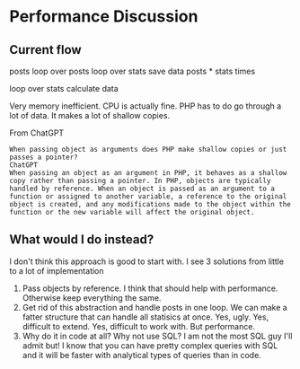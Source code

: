 # Performance Discussion

## Current flow

posts
loop over posts
loop over stats
save data posts \* stats times

loop over stats
calculate data

Very memory inefficient. CPU is actually fine.
PHP has to do go through a lot of data. It makes a lot of shallow copies.

From ChatGPT

```
When passing object as arguments does PHP make shallow copies or just passes a pointer?
ChatGPT
When passing an object as an argument in PHP, it behaves as a shallow copy rather than passing a pointer. In PHP, objects are typically handled by reference. When an object is passed as an argument to a function or assigned to another variable, a reference to the original object is created, and any modifications made to the object within the function or the new variable will affect the original object.
```

## What would I do instead?

I don't think this approach is good to start with. I see 3 solutions from little to a lot of implementation

1. Pass objects by reference. I think that should help with performance. Otherwise keep everything the same.
2. Get rid of this abstraction and handle posts in one loop. We can make a fatter structure that can handle all statisics at once. Yes, ugly. Yes, difficult to extend. Yes, difficult to work with. But performance.
3. Why do it in code at all? Why not use SQL? I am not the most SQL guy I'll admit but! I know that you can have pretty complex queries with SQL and it will be faster with analytical types of queries than in code.
